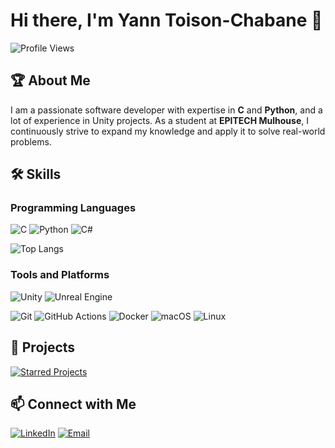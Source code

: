 # Hi there, I'm Yann Toison-Chabane 👋

![Profile Views](https://komarev.com/ghpvc/?username=NeuralProg&style=flat-square)

## 🏆 About Me

I am a passionate software developer with expertise in **C** and **Python**, and a lot of experience in Unity projects.
As a student at **EPITECH Mulhouse**, I continuously strive to expand my knowledge and apply it to solve real-world problems.

## 🛠️ Skills

### Programming Languages
![C](https://img.shields.io/badge/-C-A8B9CC?style=flat-square&logo=c&logoColor=white)
![Python](https://img.shields.io/badge/-Python-3776AB?style=flat-square&logo=python&logoColor=white)
![C#](https://img.shields.io/badge/-CSharp-239120?style=flat-square&logo=c-sharp&logoColor=white)

![Top Langs](https://github-readme-stats.vercel.app/api/top-langs/?username=NeuralProg&layout=compact&theme=radical)

### Tools and Platforms
![Unity](https://img.shields.io/badge/-Unity-000000?style=flat-square&logo=unity&logoColor=white)
![Unreal Engine](https://img.shields.io/badge/-Unreal%20Engine-313131?style=flat-square&logo=unreal-engine&logoColor=white)

![Git](https://img.shields.io/badge/-Git-F05032?style=flat-square&logo=git&logoColor=white)
![GitHub Actions](https://img.shields.io/badge/-GitHub%20Actions-2088FF?style=flat-square&logo=github-actions&logoColor=white)
![Docker](https://img.shields.io/badge/-Docker-2496ED?style=flat-square&logo=docker&logoColor=white)
![macOS](https://img.shields.io/badge/-macOS-000000?style=flat-square&logo=apple&logoColor=white)
![Linux](https://img.shields.io/badge/-Linux-FCC624?style=flat-square&logo=linux&logoColor=black)

## 🚀 Projects
[![Starred Projects](https://img.shields.io/badge/Starred_Projects-⭐-blue)](https://github.com/NeuralProg?tab=stars)

## 📫 Connect with Me

[![LinkedIn](https://img.shields.io/badge/-LinkedIn-0A66C2?style=flat-square&logo=linkedin&logoColor=white)](https://www.linkedin.com/in/yann-toison-chabane)
[![Email](https://img.shields.io/badge/-Email-D14836?style=flat-square&logo=gmail&logoColor=white)](mailto:yann.toison-chabane@epitech.eu)
